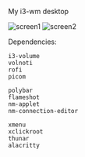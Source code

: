My i3-wm desktop

![screen1](https://github.com/SPEAKER02/widjeto/imgs/Scren1.png)
![screen2](https://github.com/SPEAKER02/widjeto/imgs/Scren2.png)

Dependencies:
```
i3-volume
volnoti
rofi
picom

polybar
flameshot
nm-applet
nm-connection-editor

xmenu
xclickroot
thunar
alacritty

```
